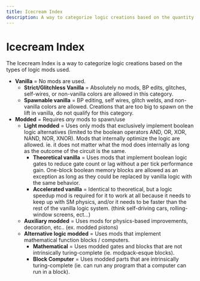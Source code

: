 ```yaml
---
title: Icecream Index
description: A way to categorize logic creations based on the quantity and type of mods used.
---
```


# Icecream Index

The Icecream Index is a way to categorize logic creations based on the types of logic mods used.

- **Vanilla** = No mods are used.
    - **Strict/Glitchless Vanilla** = Absolutely no mods, BP edits, glitches, self-wires, or non-vanilla colors are allowed in this category.
    - **Spawnable vanilla** = BP editing, self wires, glitch welds, and non-vanilla colors are allowed. Creations that are too big to spawn on the lift in vanilla, do not qualify for this category.
- **Modded** = Requires *any* mods to spawn/use
    - **Light modded** = Uses only mods that exclusively implement boolean logic alternatives (limited to the boolean operators AND, OR, XOR, NAND, NOR, XNOR). Mods that internally optimize the logic are allowed. ie. it does not matter what the mod does internally as long as the outcome of the circuit is the same.
        - **Theoretical vanilla** = Uses mods that implement boolean logic gates to reduce gate count or lag without a per tick performance gain. One-block boolean memory blocks are allowed as an exception as long as they could be replaced by vanilla logic with the same behavior.
        - **Accelerated vanilla** = Identical to theoretical, but a logic speedup mod is required for it to work at all because it needs to keep up with SM physics, and/or it needs to be faster than the rest of the vanilla logic system. (think self-driving cars, rolling-window screens, ect…)
    - **Auxiliary modded** = Uses mods for physics-based improvements, decoration, etc.. (ex. modded pistons)
    - **Alternative logic modded** = Uses mods that implement mathematical function blocks / computers.
        - **Mathematical** = Uses modded gates and blocks that are not intrinsically turing-complete (ie. modpack-esque blocks).
        - **Block Computer** = Uses modded parts that are intrinsically turing-complete (ie. can run any program that a computer can run in a block).
